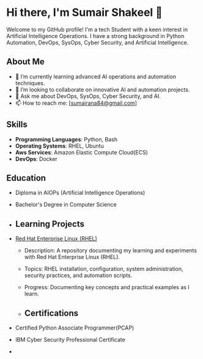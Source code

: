 # Hi there, I'm Sumair Shakeel 👋

Welcome to my GitHub profile! I'm a tech Student with a keen interest in Artificial Intelligence Operations. I have a strong background in Python Automation, DevOps, SysOps, Cyber Security, and Artificial Intelligence.

## About Me
- 🌱 I’m currently learning advanced AI operations and automation techniques.
- 👯 I’m looking to collaborate on innovative AI and automation projects.
- 💬 Ask me about DevOps, SysOps, Cyber Security, and AI.
- 📫 How to reach me: [sumairana84@gmail.com]

## Skills
- **Programming Languages**: Python, Bash
- **Operating Systems**: RHEL, Ubuntu
- **Aws Services**: Amazon Elastic Compute Cloud(ECS)
- **DevOps**: Docker

## Education
- Diploma in AIOPs (Artificial Intelligence Operations)
- Bachelor's Degree in Computer Science

- ## Learning Projects
- [Red Hat Enterprise Linux (RHEL)](https://github.com/SumairShakeel/Red-Hat-Enterprise-Linux-RHEL-)
  - Description: A repository documenting my learning and experiments with Red Hat Enterprise Linux (RHEL).
  - Topics: RHEL installation, configuration, system administration, security practices, and automation scripts.
  - Progress: Documenting key concepts and practical examples as I learn.
 
  - ## Certifications
- Certified Python Associate Programmer(PCAP)
- IBM Cyber Security Professional Certificate
- 

